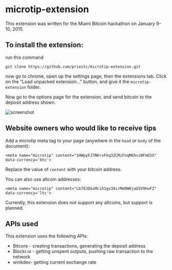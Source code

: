 # microtip-extension

This extension was written for the Miami Bitcoin hackathon on January 9-10, 2015.

## To install the extension:

run this command

    git clone https://github.com/priestc/microtip-extension.git

now go to chrome, open up the settings page, then the extensions tab. Click on the
"Load unpacked extension..." button, and give it the `microtip-extension` folder.

Now go to the options page for the extension, and send bitcoin to the deposit address
shown.

![screenshot](http://i.imgur.com/OmclWHr.png)


## Website owners who would like to receive tips

Add a microtip meta tag to your page (anywhere in the `head` or `body` of the document):

    <meta name="microtip" content="1HWpyFJ7N6rvFkq3ZCMiFnqM6hviNFmG5X" data-currency='btc'>

Replace the value of `content` with your bitcoin address.

You can also use altcoin addresses:

    <meta name="microtip" content="Lb78JDGxMcih1gs3AirMeRW6jaG5V9hwFZ" data-currency='ltc'>

Currently, this extension does not support any altcoins, but support is planned.

## APIs used

This extension uses the following APIs:

* Bitcore - creating transactions, generating the deposit address
* Blockr.io - getting unspent outputs, pushing raw transaction to the network
* winkdex- getting current exchange rate
